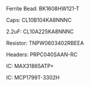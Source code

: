 Ferrite Bead: BK1608HW121-T

Caps: CL10B104KA8NNNC

2.2uF: CL10A225KA8NNNC

Resistor: TNPW0603402RBEEA

Headers: PRPC040SAAN-RC

IC: MAX31865ATP+

IC: MCP1799T-3302H